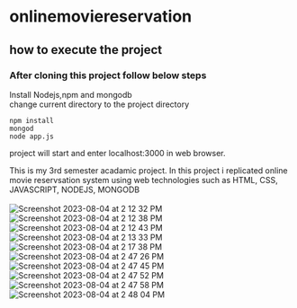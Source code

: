 # onlinemoviereservation


## how to execute the project
### After cloning this project follow below steps

Install Nodejs,npm and mongodb <br/>
change current directory to the project directory<br/>
```
npm install 
mongod 
node app.js
```
project will start and enter localhost:3000 in web browser.<br/>


This is my 3rd semester acadamic project. In this project i replicated online movie reservsation system using web technologies such as HTML, CSS, JAVASCRIPT, NODEJS, MONGODB<br/><br/>
![Screenshot 2023-08-04 at 2 12 32 PM](https://github.com/srichanakya/onlinemoviereservation/assets/31926762/3d19c03f-354e-4e71-9397-8d79a78b604d)
![Screenshot 2023-08-04 at 2 12 38 PM](https://github.com/srichanakya/onlinemoviereservation/assets/31926762/0e7bd7b2-e709-499b-9358-e5a047b09ccb)
![Screenshot 2023-08-04 at 2 12 43 PM](https://github.com/srichanakya/onlinemoviereservation/assets/31926762/d572c2e7-b646-49c1-8572-a364a807b57b)
![Screenshot 2023-08-04 at 2 13 33 PM](https://github.com/srichanakya/onlinemoviereservation/assets/31926762/adad4b69-5f16-4c20-9b4f-874e9f9ab346)
![Screenshot 2023-08-04 at 2 17 38 PM](https://github.com/srichanakya/onlinemoviereservation/assets/31926762/def1ea14-21ad-4a66-bda9-9e65c090ecf2)
![Screenshot 2023-08-04 at 2 47 26 PM](https://github.com/srichanakya/onlinemoviereservation/assets/31926762/8e2c0aeb-b867-459a-8c38-b4d2d8b619ae)
![Screenshot 2023-08-04 at 2 47 45 PM](https://github.com/srichanakya/onlinemoviereservation/assets/31926762/5e7d4437-474b-48c4-b0f4-c494ed373b71)
![Screenshot 2023-08-04 at 2 47 52 PM](https://github.com/srichanakya/onlinemoviereservation/assets/31926762/c9eeb803-1f82-445b-8190-a8eafd4d4150)
![Screenshot 2023-08-04 at 2 47 58 PM](https://github.com/srichanakya/onlinemoviereservation/assets/31926762/b15d6125-3ca2-4634-a1c8-f3ea89e806dd)
![Screenshot 2023-08-04 at 2 48 04 PM](https://github.com/srichanakya/onlinemoviereservation/assets/31926762/8aa33cae-b62f-49be-9244-6f6a73f46ea3)
